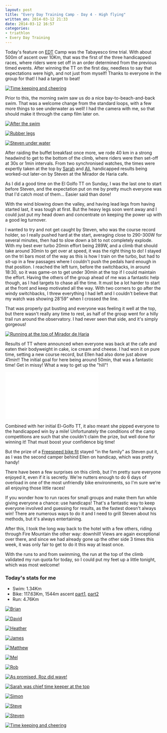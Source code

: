 ```yaml
---
layout: post
title: "Every Day Training Camp - Day 4 - High flying"
written_on: 2014-03-12 21:33
date: 2014-03-12 16:57
categories:
- triathlon
- Every Day Training
---
```

Today's feature on <a href="http://www.everydaytraining.org.uk/" title="EDT Camp day four">EDT</a> Camp was the Tabayesco time trial. With about 500m of ascent over 10Km, that was the first of the three handicapped races, where riders were set off in an order determined from the previous timed events.
After winning the TT on the first day, needless to say that expectations were high, and not just from myself! Thanks to everyone in the group for that! I had a target to beat!

<p class="attachement"><a href="{{ "time_keeping_and_cheering.png" | image_path | cdn }}" title="Time keeping and cheering" rel="lightbox[2014-03-12]"><img src="{{ "time_keeping_and_cheering_r500.png" | image_path | cdn }}" alt="Time keeping and cheering" /></a></p>

<!--more-->

Prior to this, the morning swim saw us do a nice bay-to-beach-and-back swim. That was a welcome change from the standard loops, with a few more things to see underwater as well! I had the camera with me, so that should make it through the camp film later on.

<div class="gallery">
    <dl class='gallery-item'>
        <dt class='gallery-icon attachement'>
            <a href="{{ "after_swim.jpg" | image_path | cdn }}" title="After the swim" rel="lightbox[2014-03-12]"><img src="{{ "after_swim_r300.jpg" | image_path | cdn }}" alt="After the swim" /></a>
        </dt>
    </dl>
    <dl class='gallery-item'>
        <dt class='gallery-icon attachement'>
            <a href="{{ "rubber_legs.jpg" | image_path | cdn }}" title="Rubber legs" rel="lightbox[2014-03-12]"><img src="{{ "rubber_legs_r300.jpg" | image_path | cdn }}" alt="Rubber legs" /></a>
        </dt>
    </dl>
    <dl class='gallery-item'>
        <dt class='gallery-icon attachement'>
            <a href="{{ "underwater.jpg" | image_path | cdn }}" title="Steven under water" rel="lightbox[2014-03-12]"><img src="{{ "underwater_r300.jpg" | image_path | cdn }}" alt="Steven under water" /></a>
        </dt>
    </dl>
</div>

After raiding the buffet breakfast once more, we rode 40 km in a strong headwind to get to the bottom of the climb, where riders were then set-off at 30s or 1min intervals. From two synchronised watches, the times were expertly taken at the top by [Sarah](https://twitter.com/SportsMassageSB) and [Ali](https://twitter.com/millsphysio), handicapped results being worked-out later-on by Steven at the Mirador de Haria cafe.

As I did a good time on the El Golfo TT on Sunday, I was the last one to start before Steven, and the expectation put on me by pretty much everyone was that I'd catch most of them... Easier said than done!

With the wind blowing down the valley, and having lead legs from having started last, it was tough at first. But the heavy legs soon went away and I could just put my head down and concentrate on keeping the power up with a good leg turnover.

I wanted to try and not get caught by Steven, who was the course record holder, so I really pushed hard at the start, averaging close to 290-300W for several minutes, then had to slow down a bit to not completely explode. With my best ever turbo 20min effort being 289W, and a climb that should take around 30min to get over at speed, it was the right thing to do!
I stayed on the tri bars most of the way as this is how I train on the turbo, but had to sit-up in a few passages where I couldn't push the pedals hard enough in that position.
I reached the left turn, before the switchbacks, in around 18:30, so it was game-on to get under 30min at the top if I could maintain the effort. Having the others of the group ahead of me was a fantastic help though, as I had targets to chase all the time. It must be a lot harder to start at the front and keep motivated all the way.
With two corners to go after the windy switchbacks, I threw everything I had left and I couldn't believe that my watch was showing 28'59" when I crossed the line.

That was properly gut busting and everyone was feeling it well at the top, but there wasn't really any time to rest, as half of the group went for a hilly trail run around the observatory. I had never seen that side, and it's simply gorgeous!

<p class="attachement"><a href="{{ "top_of_haria.jpg" | image_path | cdn }}" title="Running at the top of Mirador de Haria" rel="lightbox[2014-03-12]"><img src="{{ "top_of_haria_r500.jpg" | image_path | cdn }}" alt="Running at the top of Mirador de Haria" /></a>
</p>

Results of TT where announced when everyone was back at the cafe and eaten their bodyweight in cake, ice cream and cheese. I had won it on pure time, setting a new course record, but Ellen had also done just above 41min!! The initial goal for here being around 50min, that was a fantastic time! Get in missy! What a way to get up the "hill"!

<div class="attachement iframe_wrapper"><iframe src="//player.vimeo.com/video/89182544?portrait=0&amp;color=ff9933" frameborder="0" webkitallowfullscreen mozallowfullscreen allowfullscreen></iframe></div>

Combined with her initial El-Golfo TT, it also meant she pipped everyone to the handicapped win by a mile! Unfortunately the conditions of the camp competitions are such that she couldn't claim the prize, but well done for winning it! That must boost your confidence big time!

But the prize of a [Freespeed bike fit](http://www.freespeed.co.uk/) stayed "in the family" as Steven put it, as I was the second camper behind Ellen on handicap, which was pretty handy!

There have been a few surprises on this climb, but I'm pretty sure everyone enjoyed it, even if it is secretly. We're nutters enough to do 6 days of overload in one of the most unfriendly bike environments, so I'm sure we're all enjoying those little races!

If you wonder how to run races for small groups and make them fun while giving everyone a chance: use handicaps! That's a fantastic way to keep everyone involved and guessing for results, as the fastest doesn't always win! There are numerous ways to do it and I need to grill Steven about his methods, but it's always entertaining.

After this, I took the long way back to the hotel with a few others, riding through Fire Mountain the other way: downhill! Views are again exceptional over there, and since we had already gone up the other side 3 times this week, it was only fair to get to do it this way at least once.

With the runs to and from swimming, the run at the top of the climb validated my run quota for today, so I could put my feet up a little tonight, which was most welcome!

<h3>Today's stats for me</h3>

* Swim: 1.34Km
* Bike: 117.63Km, 1544m ascent [part1](http://connect.garmin.com/activity/461239822), [part2](http://connect.garmin.com/activity/461239760)
* Run: 4.76Km

<div class="gallery">
    <dl class='gallery-item'>
        <dt class='gallery-icon attachement'>
            <a href="{{ "Brian.png" | image_path | cdn }}" title="Brian" rel="lightbox[2014-03-12]"><img src="{{ "Brian_r300.png" | image_path | cdn }}" alt="Brian" /></a>
        </dt>
    </dl>
    <dl class='gallery-item'>
        <dt class='gallery-icon attachement'>
            <a href="{{ "David.png" | image_path | cdn }}" title="David" rel="lightbox[2014-03-12]"><img src="{{ "David_r300.png" | image_path | cdn }}" alt="David" /></a>
        </dt>
    </dl>
    <dl class='gallery-item'>
        <dt class='gallery-icon attachement'>
            <a href="{{ "Heather.png" | image_path | cdn }}" title="Heather" rel="lightbox[2014-03-12]"><img src="{{ "Heather_r300.png" | image_path | cdn }}" alt="Heather" /></a>
        </dt>
    </dl>
    <dl class='gallery-item'>
        <dt class='gallery-icon attachement'>
            <a href="{{ "James.png" | image_path | cdn }}" title="James" rel="lightbox[2014-03-12]"><img src="{{ "James_r300.png" | image_path | cdn }}" alt="James" /></a>
        </dt>
    </dl>
    <dl class='gallery-item'>
        <dt class='gallery-icon attachement'>
            <a href="{{ "Matthew.png" | image_path | cdn }}" title="Matthew" rel="lightbox[2014-03-12]"><img src="{{ "Matthew_r300.png" | image_path | cdn }}" alt="Matthew" /></a>
        </dt>
    </dl>
    <dl class='gallery-item'>
        <dt class='gallery-icon attachement'>
            <a href="{{ "Mel.png" | image_path | cdn }}" title="Mel" rel="lightbox[2014-03-12]"><img src="{{ "Mel_r300.png" | image_path | cdn }}" alt="Mel" /></a>
        </dt>
    </dl>
    <dl class='gallery-item'>
        <dt class='gallery-icon attachement'>
            <a href="{{ "Rob.png" | image_path | cdn }}" title="Rob" rel="lightbox[2014-03-12]"><img src="{{ "Rob_r300.png" | image_path | cdn }}" alt="Rob" /></a>
        </dt>
    </dl>
    <dl class='gallery-item'>
        <dt class='gallery-icon attachement'>
            <a href="{{ "roz_waved.png" | image_path | cdn }}" title="As promised, Roz did wave!" rel="lightbox[2014-03-12]"><img src="{{ "roz_waved_r300.png" | image_path | cdn }}" alt="As promised, Roz did wave!" /></a>
        </dt>
    </dl>
    <dl class='gallery-item'>
        <dt class='gallery-icon attachement'>
            <a href="{{ "Sarah_chief_time_keeper.png" | image_path | cdn }}" title="Sarah was chief time keeper at the top" rel="lightbox[2014-03-12]"><img src="{{ "Sarah_chief_time_keeper_r300.png" | image_path | cdn }}" alt="Sarah was chief time keeper at the top" /></a>
        </dt>
    </dl>
    <dl class='gallery-item'>
        <dt class='gallery-icon attachement'>
            <a href="{{ "Simon.png" | image_path | cdn }}" title="Simon" rel="lightbox[2014-03-12]"><img src="{{ "Simon_r300.png" | image_path | cdn }}" alt="Simon" /></a>
        </dt>
    </dl>
    <dl class='gallery-item'>
        <dt class='gallery-icon attachement'>
            <a href="{{ "Steve.png" | image_path | cdn }}" title="Steve" rel="lightbox[2014-03-12]"><img src="{{ "Steve_r300.png" | image_path | cdn }}" alt="Steve" /></a>
        </dt>
    </dl>
    <dl class='gallery-item'>
        <dt class='gallery-icon attachement'>
            <a href="{{ "Steven.png" | image_path | cdn }}" title="Steven" rel="lightbox[2014-03-12]"><img src="{{ "Steven_r300.png" | image_path | cdn }}" alt="Steven" /></a>
        </dt>
    </dl>
    <dl class='gallery-item'>
        <dt class='gallery-icon attachement'>
            <a href="{{ "time_keeping_and_cheering.png" | image_path | cdn }}" title="Time keeping and cheering" rel="lightbox[2014-03-12]"><img src="{{ "time_keeping_and_cheering_r300.png" | image_path | cdn }}" alt="Time keeping and cheering" /></a>
        </dt>
    </dl>
</div>
